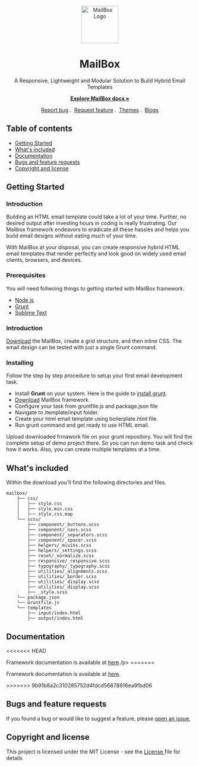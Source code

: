 <p align="center">
	<a href="https://www.mailerstock.com/wp-content/uploads/2019/03/logo-mailbox.png">
		<img src="https://www.mailerstock.com/wp-content/uploads/2019/03/logo-mailbox.png" alt="MailBox Logo" width="100" />
	</a>
</p>

<h1 align="center">MailBox</h1>
<p align="center">A Responsive, Lightweight and Modular Solution to Build Hybrid Email Templates</p>
<p align="center"><a href="https://www.mailerstock.com/email-framework/docs"><strong>Explore MailBox docs »</strong></a></p>
<p align="center">
	<a href="https://github.com/Mailerstock/mailbox/issues/new">Report bug</a>&nbsp;.&nbsp;
	<a href="https://github.com/Mailerstock/mailbox/issues/new">Request feature</a>&nbsp;.&nbsp;
	<a href="https://www.mailerstock.com/email-templates/">Themes</a>&nbsp;.&nbsp;
	<a href="">Blogs</a>
</p>

## Table of contents
- [Getting Started](#getting-started)
- [What's included](#whats-included)
- [Documentation](#documentation)
- [Bugs and feature requests](#bugs-and-feature-requests)
- [Copyright and license](#copyright-and-license)

## Getting Started

<h3>Introduction</h3>
<p>Building an HTML email template could take a lot of your time. Further, no desired output after investing hours in coding is really frustrating. Our Mailbox framework endeavors to eradicate all these hassles and helps you build email designs without eating much of your time.</p>
<p>With MailBox at your disposal, you can create responsive hybrid HTML email templates that render perfectly and look good on widely used email clients, browsers, and devices.</p>
<h3>Prerequisites</h3>
<p>You will need follwoing things to getting started with MailBox framework.</p>
<ul>
	<li><a href="https://nodejs.org/en/">Node js</a></li>
	<li><a href="https://gruntjs.com/">Grunt</a></li>
	<li><a href="https://www.sublimetext.com/3">Sublime Text</a></li>
</ul>
<h3>Introduction</h3>
<p><a href="#">Download</a> the MailBox, create a grid structure, and then inline CSS. The email design can be tested with just a single Grunt command.</p>
<h3>Installing</h3>
<p>Follow the step by step procedure to setup your first email development task.</p>
<ul>
	<li>Install <strong>Grunt</strong> on your system. Here is the guide to <a href="https://gruntjs.com/getting-started">install grunt</a>.</li>
	<li><a href="#">Download</a> MailBox framework.</li>
	<li>Configure your task from gruntfile.js and package.json file</li>
	<li>Navigate to /template/input folder.</li>
	<li>Create your html email template using boilerplate.html file.</li>
	<li>Run grunt command and get ready to use HTML email.</li>
</ul>
<p>Upload downloaded frmawork file on your grunt repository. You will find the complete setup of demo project there. So you can run demo task and check how it works. Also, you can create multiple templates at a time.</p>
</ul>

## What's included

<p>Within the download you'll find the following directories and files.</p>

```text
mailbox/
    ├── css/
    │   ├── style.css
    │   ├── style.min.css
    │   ├── style.css.map
    └── scss/
        ├── component/_buttons.scss
        ├── component/_navs.scss
        ├── component/_separators.scss
        ├── component/_spacer.scss
        ├── helpers/_mixins.scss
        ├── helpers/_settings.scss
        ├── reset/_normalize.scss
        ├── responsive/_responsive.scss
        ├── typography/_typography.scss
        ├── utilities/_alignments.scss
        ├── utilities/_border.scss
        ├── utilities/_display.scss
        ├── utilities/_display.scss
        ├── _style.scss
    └── package.json
    └── Gruntfile.js
    └── templates
    	├── input/index.html
    	├── output/index.html
```

## Documentation

<<<<<<< HEAD
<p>Framework documentation is available at <a href="https://www.mailerstock.com/email-framework/docs/introduction/">here</a>./p>
=======
<p>Framework documentation is available at <a href="https://www.mailerstock.com/email-framework/docs/introduction/">here</a>.</p>
>>>>>>> 9b91b8a2c310285752d4fdcd56878816ea9fbd06


## Bugs and feature requests

<p>If you found a bug or would like to suggest a feature, please <a href="https://github.com/Mailerstock/mailbox/issues">open an issue.</a></p>

## Copyright and license

This project is licensed under the MIT License - see the <a href="https://github.com/Mailerstock/mailbox/blob/master/LICENSE">License </a> file for details
